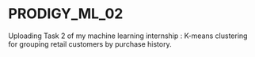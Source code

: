 # PRODIGY_ML_02
Uploading Task 2 of my machine learning internship : K-means clustering for grouping retail customers by purchase history.

